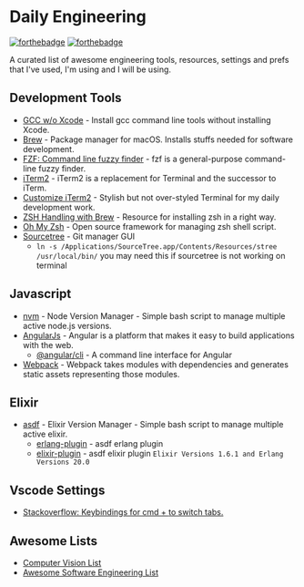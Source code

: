 # Daily Engineering

[![forthebadge](https://forthebadge.com/images/badges/powered-by-electricity.svg)](https://forthebadge.com)
[![forthebadge](https://forthebadge.com/images/badges/built-with-love.svg)](https://forthebadge.com)

A curated list of awesome engineering tools, resources, settings and prefs that I've used, I'm using and I will be using.


## Development Tools

* [GCC w/o Xcode](https://www.cyberciti.biz/faq/howto-apple-mac-os-x-install-gcc-compiler/) - Install gcc command line tools without installing Xcode.
* [Brew](https://brew.sh/) - Package manager for macOS. Installs stuffs needed for software development.
* [FZF: Command line fuzzy finder](https://github.com/junegunn/fzf) - fzf is a general-purpose command-line fuzzy finder.
* [iTerm2](https://www.iterm2.com/) - iTerm2 is a replacement for Terminal and the successor to iTerm.
* [Customize iTerm2](https://medium.com/@marcteodorfrancoiscoquand/how-to-develop-with-style-pimp-your-environment-with-iterm2-zsh-and-gruvbox-dark-dcf3524c9552) - Stylish but not over-styled Terminal for my daily development work.
* [ZSH Handling with Brew](https://rick.cogley.info/post/use-homebrew-zsh-instead-of-the-osx-default/) - Resource for installing zsh in a right way.
* [Oh My Zsh](https://github.com/robbyrussell/oh-my-zsh) - Open source framework for managing zsh shell script.
* [Sourcetree](https://www.sourcetreeapp.com/) - Git manager GUI
  * `ln -s /Applications/SourceTree.app/Contents/Resources/stree /usr/local/bin/` you may need this if sourcetree is not working on terminal

## Javascript

* [nvm](https://github.com/creationix/nvm) - Node Version Manager - Simple bash script to manage multiple active node.js versions.
* [AngularJs](https://angular.io/) - Angular is a platform that makes it easy to build applications with the web.
  * [@angular/cli](https://cli.angular.io/) - A command line interface for Angular
* [Webpack](https://github.com/webpack-contrib/awesome-webpack#readme) - Webpack takes modules with dependencies and generates static assets representing those modules.

## Elixir

* [asdf](https://github.com/asdf-vm/asdf) - Elixir Version Manager - Simple bash script to manage multiple active elixir.
  * [erlang-plugin](https://github.com/asdf-vm/asdf-erlang) - asdf erlang plugin
  * [elixir-plugin](https://github.com/asdf-vm/asdf-elixir) - asdf elixir plugin
  `Elixir Versions 1.6.1 and Erlang Versions 20.0`

## Vscode Settings

* [Stackoverflow: Keybindings for cmd + <number> to switch tabs.](https://stackoverflow.com/questions/38957302/is-there-a-quick-change-tabs-function-in-visual-studio-code)

## Awesome Lists

* [Computer Vision List](https://github.com/jbhuang0604/awesome-computer-vision)
* [Awesome Software Engineering List](https://github.com/sindresorhus/awesome)
